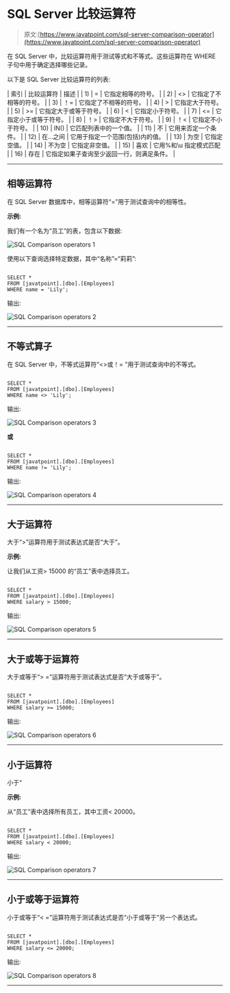 # SQL Server 比较运算符

> 原文:[https://www.javatpoint.com/sql-server-comparison-operator](https://www.javatpoint.com/sql-server-comparison-operator)

在 SQL Server 中，比较运算符用于测试等式和不等式。这些运算符在 WHERE 子句中用于确定选择哪些记录。

以下是 SQL Server 比较运算符的列表:

| 索引 | 比较运算符 | 描述 |
| 1) | = | 它指定相等的符号。 |
| 2) | <> | 它指定了不相等的符号。 |
| 3) | ！= | 它指定了不相等的符号。 |
| 4) | > | 它指定大于符号。 |
| 5) | >= | 它指定大于或等于符号。 |
| 6) | < | 它指定小于符号。 |
| 7) | <= | 它指定小于或等于符号。 |
| 8) | ！> | 它指定不大于符号。 |
| 9) | ！< | 它指定不小于符号。 |
| 10) | IN() | 它匹配列表中的一个值。 |
| 11) | 不 | 它用来否定一个条件。 |
| 12) | 在...之间 | 它用于指定一个范围(包括)内的值。 |
| 13) | 为空 | 它指定空值。 |
| 14) | 不为空 | 它指定非空值。 |
| 15) | 喜欢 | 它用%和\u 指定模式匹配 |
| 16) | 存在 | 它指定如果子查询至少返回一行，则满足条件。 |

* * *

## 相等运算符

在 SQL Server 数据库中，相等运算符“=”用于测试查询中的相等性。

**示例:**

我们有一个名为“员工”的表，包含以下数据:

![SQL Comparison operators 1](../Images/16164f99beec6570b225cbb90facd3df.png)

使用以下查询选择特定数据，其中“名称”=“莉莉”:

```

SELECT *
FROM [javatpoint].[dbo].[Employees]
WHERE name = 'Lily'; 

```

输出:

![SQL Comparison operators 2](../Images/de5581a43038e2968ca0aa3541f39a8f.png)

* * *

## 不等式算子

在 SQL Server 中，不等式运算符“<>或！= "用于测试查询中的不等式。

```

SELECT *
FROM [javatpoint].[dbo].[Employees]
WHERE name <> 'Lily'; 

```

输出:

![SQL Comparison operators 3](../Images/2624110e334e1353d2b14a93e23d5815.png)

**或**

```

SELECT *
FROM [javatpoint].[dbo].[Employees]
WHERE name != 'Lily';

```

输出:

![SQL Comparison operators 4](../Images/9c044f87a6d25b7fef0d1d8744b62a09.png)

* * *

## 大于运算符

大于“>”运算符用于测试表达式是否“大于”。

**示例:**

让我们从工资> 15000 的“员工”表中选择员工。

```

SELECT *
FROM [javatpoint].[dbo].[Employees]
WHERE salary > 15000; 

```

输出:

![SQL Comparison operators 5](../Images/884a88b531bc58c94f7e30656709197e.png)

* * *

## 大于或等于运算符

大于或等于“> =”运算符用于测试表达式是否“大于或等于”。

```

SELECT *
FROM [javatpoint].[dbo].[Employees]
WHERE salary >= 15000; 

```

输出:

![SQL Comparison operators 6](../Images/b7d17700ae45e695c99b1dcb377c0279.png)

* * *

## 小于运算符

小于“

**示例:**

从“员工”表中选择所有员工，其中工资< 20000。

```

SELECT *
FROM [javatpoint].[dbo].[Employees]
WHERE salary < 20000; 

```

输出:

![SQL Comparison operators 7](../Images/a83e67a77a8f8c47c11e2f03728a7db7.png)

* * *

## 小于或等于运算符

小于或等于“< =”运算符用于测试表达式是否“小于或等于”另一个表达式。

```

SELECT *
FROM [javatpoint].[dbo].[Employees]
WHERE salary <= 20000; 

```

输出:

![SQL Comparison operators 8](../Images/41b3166caf9ddb89877d23c648265c7f.png)

* * *